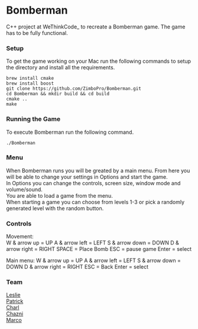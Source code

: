# Bomberman

C++ project at WeThinkCode\_ to recreate a Bomberman game. The game has to be fully functional.

### Setup 

To get the game working on your Mac run the following commands to setup the directory
and install all the requirements. 
```
brew install cmake
brew install boost
git clone https://github.com/ZimboPro/Bomberman.git
cd Bomberman && mkdir build && cd build
cmake ..
make
```

### Running the Game

To execute Bomberman run the following command. 
```
./Bomberman
```

### Menu

When Bomberman runs you will be greated by a main menu. From here you will be able to change your settings in Options and start the game.  
In Options you can change the controls, screen size, window mode and volume/sound.  
You are able to load a game from the menu.  
When starting a game you can choose from levels 1-3 or pick a randomly generated level with the random button.  

### Controls

Movement:	
	W & arrow up = UP
	A & arrow left = LEFT
	S & arrow down = DOWN
	D & arrow right = RIGHT
	SPACE = Place Bomb
	ESC = pause game
	Enter = select
  
Main menu:
	W & arrow up = UP
	A & arrow left = LEFT
	S & arrow down = DOWN
	D & arrow right = RIGHT
	ESC = Back
	Enter = select
  
### Team

<a href="https://github.com/ZimboPro">Leslie</a>  
<a href="https://github.com/P-Russell">Patrick</a>  
<a href="https://github.com/cdpauwels">Charl</a>  
<a href="https://github.com/ChazniK">Chazni</a>  
<a href="https://github.com/Moondog360">Marco</a>
